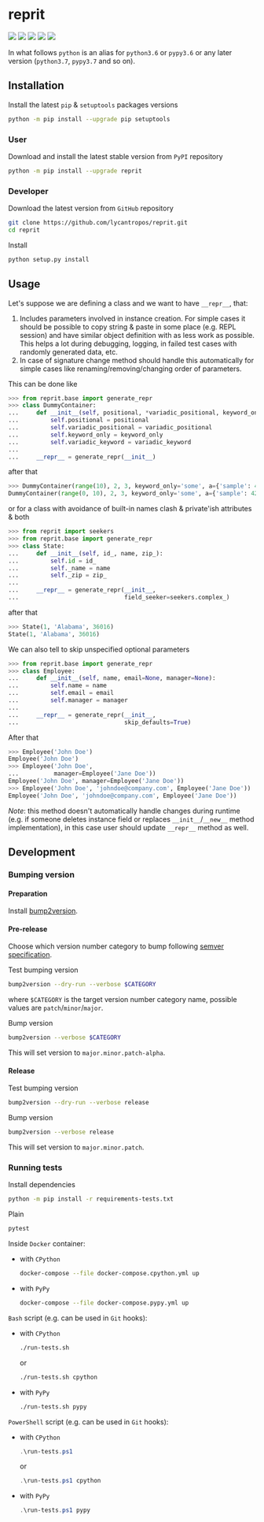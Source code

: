 reprit
======

[![](https://dev.azure.com/lycantropos/reprit/_apis/build/status/lycantropos.reprit?branchName=master)](https://dev.azure.com/lycantropos/reprit/_build/latest?definitionId=13&branchName=master "Azure Pipelines")
[![](https://readthedocs.org/projects/reprit/badge/?version=latest)](https://reprit.readthedocs.io/en/latest "Documentation")
[![](https://codecov.io/gh/lycantropos/reprit/branch/master/graph/badge.svg)](https://codecov.io/gh/lycantropos/reprit "Codecov")
[![](https://img.shields.io/github/license/lycantropos/reprit.svg)](https://github.com/lycantropos/reprit/blob/master/LICENSE "License")
[![](https://badge.fury.io/py/reprit.svg)](https://badge.fury.io/py/reprit "PyPI")

In what follows `python` is an alias for `python3.6` or `pypy3.6`
or any later version (`python3.7`, `pypy3.7` and so on).

Installation
------------

Install the latest `pip` & `setuptools` packages versions
```bash
python -m pip install --upgrade pip setuptools
```

### User

Download and install the latest stable version from `PyPI` repository
```bash
python -m pip install --upgrade reprit
```

### Developer

Download the latest version from `GitHub` repository
```bash
git clone https://github.com/lycantropos/reprit.git
cd reprit
```

Install
```bash
python setup.py install
```

Usage
-----

Let's suppose we are defining a class and we want to have `__repr__`, that:

1. Includes parameters involved in instance creation. 
For simple cases it should be possible 
to copy string & paste in some place (e.g. REPL session) 
and have similar object definition with as less work as possible. 
This helps a lot during debugging, logging, 
in failed test cases with randomly generated data, etc.
2. In case of signature change 
method should handle this automatically for simple cases 
like renaming/removing/changing order of parameters.

This can be done like
```python
>>> from reprit.base import generate_repr
>>> class DummyContainer:
...     def __init__(self, positional, *variadic_positional, keyword_only, **variadic_keyword):
...         self.positional = positional
...         self.variadic_positional = variadic_positional
...         self.keyword_only = keyword_only
...         self.variadic_keyword = variadic_keyword
...
...     __repr__ = generate_repr(__init__)

```
after that
```python
>>> DummyContainer(range(10), 2, 3, keyword_only='some', a={'sample': 42})
DummyContainer(range(0, 10), 2, 3, keyword_only='some', a={'sample': 42})

```
or for a class with avoidance of built-in names clash
& private'ish attributes
& both
```python
>>> from reprit import seekers
>>> from reprit.base import generate_repr
>>> class State:
...     def __init__(self, id_, name, zip_):
...         self.id = id_
...         self._name = name
...         self._zip = zip_
...
...     __repr__ = generate_repr(__init__,
...                              field_seeker=seekers.complex_)

```
after that
```python
>>> State(1, 'Alabama', 36016)
State(1, 'Alabama', 36016)

```

We can also tell to skip unspecified optional parameters
```python
>>> from reprit.base import generate_repr
>>> class Employee:
...     def __init__(self, name, email=None, manager=None):
...         self.name = name
...         self.email = email
...         self.manager = manager
... 
...     __repr__ = generate_repr(__init__,
...                              skip_defaults=True)

```
After that
```python
>>> Employee('John Doe')
Employee('John Doe')
>>> Employee('John Doe',
...          manager=Employee('Jane Doe'))
Employee('John Doe', manager=Employee('Jane Doe'))
>>> Employee('John Doe', 'johndoe@company.com', Employee('Jane Doe'))
Employee('John Doe', 'johndoe@company.com', Employee('Jane Doe'))

```

*Note*: this method doesn't automatically handle changes during runtime 
(e.g. if someone deletes instance field 
or replaces `__init__`/`__new__` method implementation), 
in this case user should update `__repr__` method as well.

Development
-----------

### Bumping version

#### Preparation

Install
[bump2version](https://github.com/c4urself/bump2version#installation).

#### Pre-release

Choose which version number category to bump following [semver
specification](http://semver.org/).

Test bumping version
```bash
bump2version --dry-run --verbose $CATEGORY
```

where `$CATEGORY` is the target version number category name, possible
values are `patch`/`minor`/`major`.

Bump version
```bash
bump2version --verbose $CATEGORY
```

This will set version to `major.minor.patch-alpha`. 

#### Release

Test bumping version
```bash
bump2version --dry-run --verbose release
```

Bump version
```bash
bump2version --verbose release
```

This will set version to `major.minor.patch`.

### Running tests

Install dependencies
```bash
python -m pip install -r requirements-tests.txt
```

Plain
```bash
pytest
```

Inside `Docker` container:
- with `CPython`
  ```bash
  docker-compose --file docker-compose.cpython.yml up
  ```
- with `PyPy`
  ```bash
  docker-compose --file docker-compose.pypy.yml up
  ```

`Bash` script (e.g. can be used in `Git` hooks):
- with `CPython`
  ```bash
  ./run-tests.sh
  ```
  or
  ```bash
  ./run-tests.sh cpython
  ```

- with `PyPy`
  ```bash
  ./run-tests.sh pypy
  ```

`PowerShell` script (e.g. can be used in `Git` hooks):
- with `CPython`
  ```powershell
  .\run-tests.ps1
  ```
  or
  ```powershell
  .\run-tests.ps1 cpython
  ```
- with `PyPy`
  ```powershell
  .\run-tests.ps1 pypy
  ```
